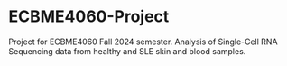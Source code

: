 # ECBME4060-Project
Project for ECBME4060 Fall 2024 semester. Analysis of Single-Cell RNA Sequencing data from healthy and SLE skin and blood samples.
